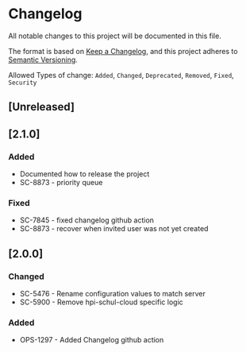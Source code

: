 # Changelog

All notable changes to this project will be documented in this file.

The format is based on [Keep a Changelog](https://keepachangelog.com/en/1.0.0/),
and this project adheres to [Semantic Versioning](https://semver.org/spec/v2.0.0.html).

Allowed Types of change: `Added`, `Changed`, `Deprecated`, `Removed`, `Fixed`, `Security`

## [Unreleased]

## [2.1.0]

### Added

- Documented how to release the project
- SC-8873 - priority queue

### Fixed

- SC-7845 - fixed changelog github action
- SC-8873 - recover when invited user was not yet created

## [2.0.0]

### Changed

 - SC-5476 - Rename configuration values to match server 
 - SC-5900 - Remove hpi-schul-cloud specific logic

### Added

 - OPS-1297 - Added Changelog github action
